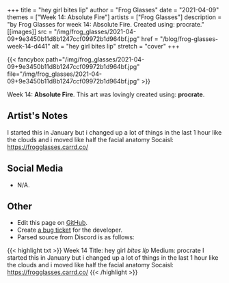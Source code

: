 +++
title =       "hey girl bites lip"
author =      "Frog Glasses"
date =        "2021-04-09"
themes =      ["Week 14: Absolute Fire"]
artists =     ["Frog Glasses"]
description = "by Frog Glasses for week 14: Absolute Fire. Created using: procrate."
[[images]]
              src = "/img/frog_glasses/2021-04-09+9e3450b11d8b1247ccf09972b1d964bf.jpg"
              href = "/blog/frog-glasses-week-14-d441"
              alt = "hey girl bites lip"
              stretch = "cover"
+++


{{< fancybox path="/img/frog_glasses/2021-04-09+9e3450b11d8b1247ccf09972b1d964bf.jpg" file="/img/frog_glasses/2021-04-09+9e3450b11d8b1247ccf09972b1d964bf.jpg" >}}


Week 14: **Absolute Fire**. This art was lovingly created using: **procrate**.

## Artist's Notes

I started this in  January but i changed up a lot of things in the last 1 hour like the clouds and i moved like half the facial anatomy
Socaisl:  https://frogglasses.carrd.co/

## Social Media

- N/A.

## Other

- Edit this page on [GitHub](https://github.com/teaminkling/web-refresh/edit/main/blog/content/blog/frog-glasses-week-14-d441.md).
- Create [a bug ticket](https://github.com/teaminkling/web-refresh/issues/new?assignees=&labels=bug&template=problem-report.md&title=) for the developer.
- Parsed source from Discord is as follows:

{{< highlight txt >}}
Week 14
Title: hey girl *bites lip* 
Medium: procrate 
I started this in  January but i changed up a lot of things in the last 1 hour like the clouds and i moved like half the facial anatomy
Socaisl:  https://frogglasses.carrd.co/
{{< /highlight >}}